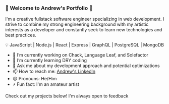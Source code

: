 ### 👋 Welcome to Andrew's Portfolio 👋

I'm a creative fullstack software engineer specializing in web development. I strive to combine my strong engineering background with my artistic interests as a developer and constantly seek to learn new technologies and best practices.

💡 JavaScript | Node.js | React | Express | GraphQL | PostgreSQL | MongoDB 

- 🔭 I’m currently working on Chack, Language Leaf, and Solefactor
- 🌱 I’m currently learning DRY coding
- 💬 Ask me about my development approach and potential optimizations
- 📫 How to reach me: [Andrew's LinkedIn](https://www.linkedin.com/in/andrew-larsen-coding/)
- 😄 Pronouns: He/Him
- ⚡ Fun fact: I'm an amateur artist

Check out my projects below! I'm always open to feedback
